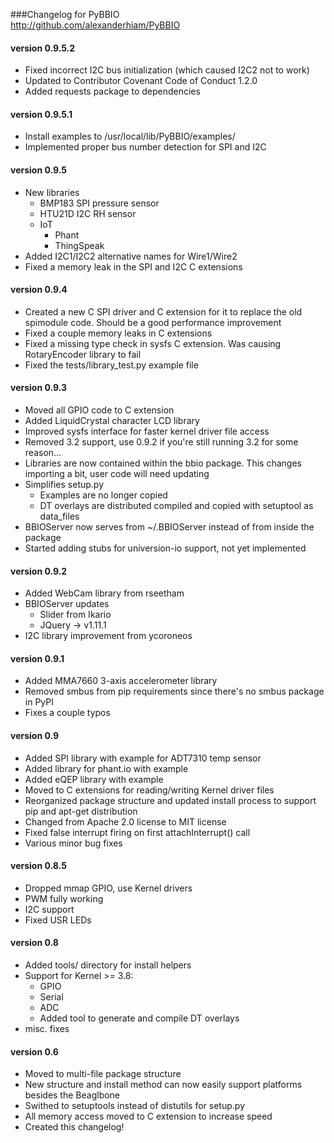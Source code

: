###Changelog for PyBBIO  
http://github.com/alexanderhiam/PyBBIO   

#### version 0.9.5.2
 * Fixed incorrect I2C bus initialization (which caused I2C2 not to work)
 * Updated to Contributor Covenant Code of Conduct 1.2.0
 * Added requests package to dependencies

#### version 0.9.5.1
 * Install examples to /usr/local/lib/PyBBIO/examples/
 * Implemented proper bus number detection for SPI and I2C

#### version 0.9.5
 * New libraries
   * BMP183 SPI pressure sensor
   * HTU21D I2C RH sensor
   * IoT
     * Phant
     * ThingSpeak
 * Added I2C1/I2C2 alternative names for Wire1/Wire2
 * Fixed a memory leak in the SPI and I2C C extensions

#### version 0.9.4
  * Created a new C SPI driver and C extension for it to replace the old 
    spimodule code. Should be a good performance improvement
  * Fixed a couple memory leaks in C extensions 
  * Fixed a missing type check in sysfs C extension. Was causing RotaryEncoder 
    library to fail
  * Fixed the tests/library_test.py example file

#### version 0.9.3
  * Moved all GPIO code to C extension
  * Added LiquidCrystal character LCD library
  * Improved sysfs interface for faster kernel driver file access 
  * Removed 3.2 support, use 0.9.2 if you're still running 3.2 for some reason...
  * Libraries are now contained within the bbio package. This changes importing a bit, user code will need updating
  * Simplifies setup.py
    * Examples are no longer copied
    * DT overlays are distributed compiled and copied with setuptool as data_files
  * BBIOServer now serves from ~/.BBIOServer instead of from inside the package
  * Started adding stubs for universion-io support, not yet implemented

#### version 0.9.2
  * Added WebCam library from rseetham
  * BBIOServer updates
    * Slider from Ikario
    * JQuery -> v1.11.1
  * I2C library improvement from ycoroneos

#### version 0.9.1
  * Added MMA7660 3-axis accelerometer library
  * Removed smbus from pip requirements since there's no smbus package in PyPI
  * Fixes a couple typos

#### version 0.9
  * Added SPI library with example for ADT7310 temp sensor
  * Added library for phant.io with example
  * Added eQEP library with example
  * Moved to C extensions for reading/writing Kernel driver files
  * Reorganized package structure and updated install process to support pip and apt-get distribution
  * Changed from Apache 2.0 license to MIT license
  * Fixed false interrupt firing on first attachInterrupt() call
  * Various minor bug fixes

#### version 0.8.5
 * Dropped mmap GPIO, use Kernel drivers
 * PWM fully working
 * I2C support
 * Fixed USR LEDs

#### version 0.8
 * Added tools/ directory for install helpers
 * Support for Kernel >= 3.8:
   * GPIO
   * Serial
   * ADC
   * Added tool to generate and compile DT overlays
 * misc. fixes

#### version 0.6
 * Moved to multi-file package structure
 * New structure and install method can now easily support platforms besides 
   the Beaglbone
 * Swithed to setuptools instead of distutils for setup.py
 * All memory access moved to C extension to increase speed
 * Created this changelog!
